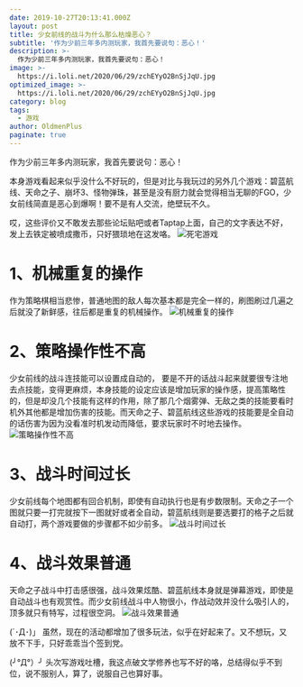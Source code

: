 ```yaml
---
date: 2019-10-27T20:13:41.000Z
layout: post
title: 少女前线的战斗为什么那么枯燥恶心？
subtitle: '作为少前三年多内测玩家，我首先要说句：恶心！'
description: >-
  作为少前三年多内测玩家，我首先要说句：恶心！
image: >-
  https://i.loli.net/2020/06/29/zchEYyO2BnSjJqU.jpg
optimized_image: >-
  https://i.loli.net/2020/06/29/zchEYyO2BnSjJqU.jpg
category: blog
tags:
  - 游戏
author: OldmenPlus
paginate: true
---
```

作为少前三年多内测玩家，我首先要说句：恶心！

本身游戏看起来似乎没什么不好玩的，但是对比与我玩过的另外几个游戏：碧蓝航线、天命之子、崩坏3、怪物弹珠，甚至是没有厨力就会觉得相当无聊的FGO，少女前线简直是恶心到爆啊！要不是有人交流，绝壁玩不久。

哎，这些评价又不敢发去那些论坛贴吧或者Taptap上面，自己的文字表达不好，发上去铁定被喷成撒币，只好猥琐地在这发咯。
![死宅游戏](https://i.loli.net/2020/06/28/QTmd7rUp6WqM2ze.jpg)
<br/>

# 1、机械重复的操作

作为策略棋相当悲惨，普通地图的敌人每次基本都是完全一样的，刷图刷过几遍之后就没了新鲜感，往后都是重复的机械操作。
![机械重复的操作](https://i.loli.net/2020/06/28/T2NPHqOrxeLaSXD.jpg)
<br/>

# 2、策略操作性不高

少女前线的战斗连技能可以设置成自动的， 要是不开的话战斗起来就要很专注地去点技能，变得更麻烦，本身技能的设定应该是增加玩家的操作感，提高策略性的，但是却没几个技能有这样的作用，除了那几个烟雾弹、无敌之类的技能要看时机外其他都是增加伤害的技能。而天命之子、碧蓝航线这些游戏的技能要是全自动的话伤害为因为没看准时机发动而降低，要求玩家时不时地去操作。
![策略操作性不高](https://i.loli.net/2020/06/28/AixEmaMogD5XjvI.jpg)
<br/>

# 3、战斗时间过长

少女前线每个地图都有回合机制，即使有自动执行也是有步数限制。天命之子一个图就只要一打完就按下一图就好或者全自动，碧蓝航线则是要选要打的格子之后就自动打，两个游戏要做的步骤都不如少前多。
![战斗时间过长](https://i.loli.net/2020/06/28/7eTOvsIcDnGkiSC.jpg)
<br/>

# 4、战斗效果普通

天命之子战斗中打击感很强，战斗效果炫酷、碧蓝航线本身就是弹幕游戏，即使是自动战斗也有观赏性。而少女前线战斗中人物很小，作战动效并没什么吸引人的，顶多就只有特写，过程很空洞。
![战斗效果普通](https://i.loli.net/2020/06/28/LVZJb3hWwPSD2k8.jpg)
<br/>

(´･Д･)」 虽然，现在的活动都增加了很多玩法，似乎在好起来了。又不想玩，又放不下手，只好乖乖当个签到党。

(╯°Д°）╯ 头次写游戏吐槽，我这点破文学修养也写不好的咯，总结得似乎不到位，说不服别人，算了，说服自己也算好事。
